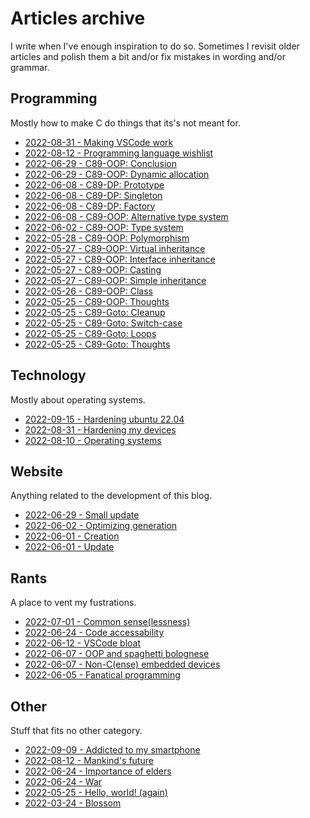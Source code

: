 # Articles archive

I write when I've enough inspiration to do so. Sometimes I revisit older
articles and polish them a bit and/or fix mistakes in wording and/or grammar.

## Programming

Mostly how to make C do things that its's not meant for.

- [2022-08-31 - Making VSCode work](20220831-1.html)
- [2022-08-12 - Programming language wishlist](20220812-2.html)
- [2022-06-29 - C89-OOP: Conclusion](20220629-3.html)
- [2022-06-29 - C89-OOP: Dynamic allocation](20220629-2.html)
- [2022-06-08 - C89-DP: Prototype](20220608-4.html)
- [2022-06-08 - C89-DP: Singleton](20220608-3.html)
- [2022-06-08 - C89-DP: Factory](20220608-2.html)
- [2022-06-08 - C89-OOP: Alternative type system](20220608-1.html)
- [2022-06-02 - C89-OOP: Type system](20220602-2.html)
- [2022-05-28 - C89-OOP: Polymorphism](20220528-1.html)
- [2022-05-27 - C89-OOP: Virtual inheritance](20220527-4.html)
- [2022-05-27 - C89-OOP: Interface inheritance](20220527-3.html)
- [2022-05-27 - C89-OOP: Casting](20220527-2.html)
- [2022-05-27 - C89-OOP: Simple inheritance](20220527-1.html)
- [2022-05-26 - C89-OOP: Class](20220526-1.html)
- [2022-05-25 - C89-OOP: Thoughts](20220525-6.html)
- [2022-05-25 - C89-Goto: Cleanup](20220525-5.html)
- [2022-05-25 - C89-Goto: Switch-case](20220525-4.html)
- [2022-05-25 - C89-Goto: Loops](20220525-3.html)
- [2022-05-25 - C89-Goto: Thoughts](20220525-2.html)

## Technology

Mostly about operating systems.

- [2022-09-15 - Hardening ubuntu 22.04](20220915-1.html)
- [2022-08-31 - Hardening my devices](20220831-2.html)
- [2022-08-10 - Operating systems](20220810-1.html)

## Website

Anything related to the development of this blog.

- [2022-06-29 - Small update](20220629-1.html)
- [2022-06-02 - Optimizing generation](20220602-1.html)
- [2022-06-01 - Creation](20220601-2.html)
- [2022-06-01 - Update](20220601-1.html)

## Rants

A place to vent my fustrations.

- [2022-07-01 - Common sense(lessness)](20220701-1.html)
- [2022-06-24 - Code accessability](20220624-1.html)
- [2022-06-12 - VSCode bloat](20220612-1.html)
- [2022-06-07 - OOP and spaghetti bolognese](20220607-2.html)
- [2022-06-07 - Non-C(ense) embedded devices](20220607-1.html)
- [2022-06-05 - Fanatical programming](20220605-1.html)

## Other

Stuff that fits no other category.

- [2022-09-09 - Addicted to my smartphone](20220909-1.html)
- [2022-08-12 - Mankind's future](20220812-1.html)
- [2022-06-24 - Importance of elders](20220624-3.html)
- [2022-06-24 - War](20220624-2.html)
- [2022-05-25 - Hello, world! (again)](20220525-1.html)
- [2022-03-24 - Blossom](20220324-1.html)
